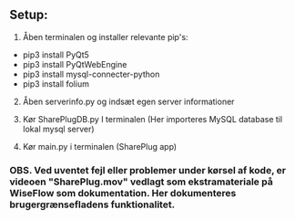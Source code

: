 ## Setup:


1. Åben terminalen og installer relevante pip's: 

- pip3 install PyQt5
- pip3 install PyQtWebEngine
- pip3 install mysql-connecter-python
- pip3 install folium

2. Åben serverinfo.py og indsæt egen server informationer

3. Kør SharePlugDB.py I terminalen (Her importeres MySQL database til lokal mysql server)

4. Kør main.py i terminalen (SharePlug app)

### OBS. Ved uventet fejl eller problemer under kørsel af kode, er videoen "SharePlug.mov" vedlagt som ekstramateriale på WiseFlow som dokumentation. Her dokumenteres brugergrænsefladens funktionalitet. 
